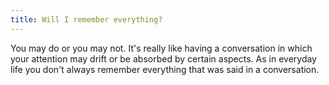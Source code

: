 ```yaml
---
title: Will I remember everything?
---
```

You may do or you may not. It's really like having a conversation in which your attention may drift or be absorbed by certain aspects. As in everyday life you don't always remember everything that was said in a conversation.
